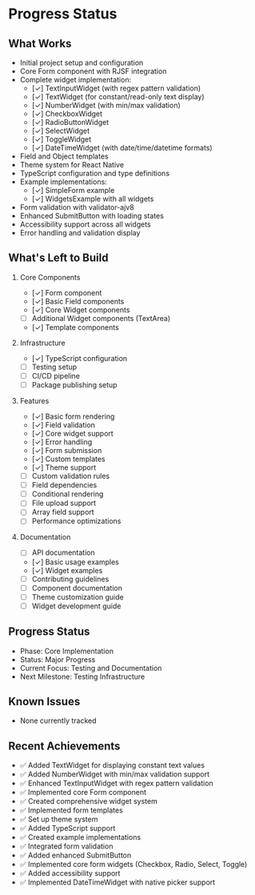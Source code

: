 # Progress Status

## What Works
- Initial project setup and configuration
- Core Form component with RJSF integration
- Complete widget implementation:
  - [✓] TextInputWidget (with regex pattern validation)
  - [✓] TextWidget (for constant/read-only text display)
  - [✓] NumberWidget (with min/max validation)
  - [✓] CheckboxWidget
  - [✓] RadioButtonWidget
  - [✓] SelectWidget
  - [✓] ToggleWidget
  - [✓] DateTimeWidget (with date/time/datetime formats)
- Field and Object templates
- Theme system for React Native
- TypeScript configuration and type definitions
- Example implementations:
  - [✓] SimpleForm example
  - [✓] WidgetsExample with all widgets
- Form validation with validator-ajv8
- Enhanced SubmitButton with loading states
- Accessibility support across all widgets
- Error handling and validation display

## What's Left to Build
1. Core Components
   - [✓] Form component
   - [✓] Basic Field components
   - [✓] Core Widget components
   - [ ] Additional Widget components (TextArea)
   - [✓] Template components

2. Infrastructure
   - [✓] TypeScript configuration
   - [ ] Testing setup
   - [ ] CI/CD pipeline
   - [ ] Package publishing setup

3. Features
   - [✓] Basic form rendering
   - [✓] Field validation
   - [✓] Core widget support
   - [✓] Error handling
   - [✓] Form submission
   - [✓] Custom templates
   - [✓] Theme support
   - [ ] Custom validation rules
   - [ ] Field dependencies
   - [ ] Conditional rendering
   - [ ] File upload support
   - [ ] Array field support
   - [ ] Performance optimizations

4. Documentation
   - [ ] API documentation
   - [✓] Basic usage examples
   - [✓] Widget examples
   - [ ] Contributing guidelines
   - [ ] Component documentation
   - [ ] Theme customization guide
   - [ ] Widget development guide

## Progress Status
- Phase: Core Implementation
- Status: Major Progress
- Current Focus: Testing and Documentation
- Next Milestone: Testing Infrastructure

## Known Issues
- None currently tracked

## Recent Achievements
- ✅ Added TextWidget for displaying constant text values
- ✅ Added NumberWidget with min/max validation support
- ✅ Enhanced TextInputWidget with regex pattern validation
- ✅ Implemented core Form component
- ✅ Created comprehensive widget system
- ✅ Implemented form templates
- ✅ Set up theme system
- ✅ Added TypeScript support
- ✅ Created example implementations
- ✅ Integrated form validation
- ✅ Added enhanced SubmitButton
- ✅ Implemented core form widgets (Checkbox, Radio, Select, Toggle)
- ✅ Added accessibility support
- ✅ Implemented DateTimeWidget with native picker support

